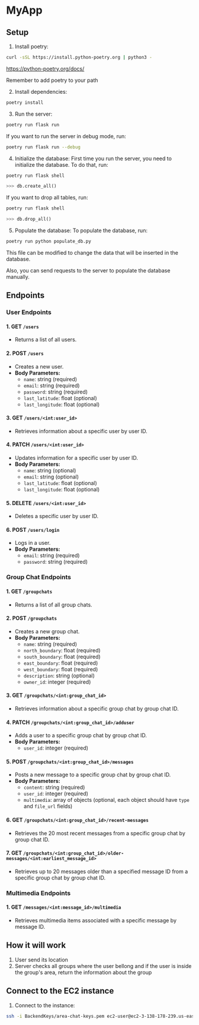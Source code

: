 # MyApp
## Setup
1. Install poetry:
```bash
curl -sSL https://install.python-poetry.org | python3 -
```
https://python-poetry.org/docs/

Remember to add poetry to your path

2. Install dependencies:
```bash
poetry install
```

3. Run the server:
```bash
poetry run flask run
```
If you want to run the server in debug mode, run:
```bash
poetry run flask run --debug
```

4. Initialize the database:
First time you run the server, you need to initialize the database. To do that, run:
```bash
poetry run flask shell
```
```python
>>> db.create_all()
```

If you want to drop all tables, run:
```bash
poetry run flask shell
```
```python
>>> db.drop_all()
```

5. Populate the database:
To populate the database, run:
```bash
poetry run python populate_db.py
```

This file can be modified to change the data that will be inserted in the database.

Also, you can send requests to the server to populate the database manually.

## Endpoints

### User Endpoints

#### 1. **GET** `/users`

- Returns a list of all users.
  
#### 2. **POST** `/users`

- Creates a new user.
- **Body Parameters:**
  - `name`: string (required)
  - `email`: string (required)
  - `password`: string (required)
  - `last_latitude`: float (optional)
  - `last_longitude`: float (optional)

#### 3. **GET** `/users/<int:user_id>`

- Retrieves information about a specific user by user ID.
  
#### 4. **PATCH** `/users/<int:user_id>`

- Updates information for a specific user by user ID.
- **Body Parameters:**
  - `name`: string (optional)
  - `email`: string (optional)
  - `last_latitude`: float (optional)
  - `last_longitude`: float (optional)

#### 5. **DELETE** `/users/<int:user_id>`

- Deletes a specific user by user ID.

#### 6. **POST** `/users/login`

- Logs in a user.
- **Body Parameters:**
  - `email`: string (required)
  - `password`: string (required)

### Group Chat Endpoints

#### 1. **GET** `/groupchats`

- Returns a list of all group chats.
  
#### 2. **POST** `/groupchats`

- Creates a new group chat.
- **Body Parameters:**
  - `name`: string (required)
  - `north_boundary`: float (required)
  - `south_boundary`: float (required)
  - `east_boundary`: float (required)
  - `west_boundary`: float (required)
  - `description`: string (optional)
  - `owner_id`: integer (required)

#### 3. **GET** `/groupchats/<int:group_chat_id>`

- Retrieves information about a specific group chat by group chat ID.

#### 4. **PATCH** `/groupchats/<int:group_chat_id>/adduser`

- Adds a user to a specific group chat by group chat ID.
- **Body Parameters:**
  - `user_id`: integer (required)

#### 5. **POST** `/groupchats/<int:group_chat_id>/messages`
- Posts a new message to a specific group chat by group chat ID.
- **Body Parameters:**
  - `content`: string (required)
  - `user_id`: integer (required)
  - `multimedia`: array of objects (optional, each object should have `type` and `file_url` fields)

#### 6. **GET** `/groupchats/<int:group_chat_id>/recent-messages`
- Retrieves the 20 most recent messages from a specific group chat by group chat ID.

#### 7. **GET** `/groupchats/<int:group_chat_id>/older-messages/<int:earliest_message_id>`
- Retrieves up to 20 messages older than a specified message ID from a specific group chat by group chat ID.

### Multimedia Endpoints

#### 1. **GET** `/messages/<int:message_id>/multimedia`
- Retrieves multimedia items associated with a specific message by message ID.


## How it will work
1. User send its location
2. Server checks all groups where the user bellong and if the user is inside the group's area, return the information about the group

## Connect to the EC2 instance
1. Connect to the instance:
```bash
ssh -i BackendKeys/area-chat-keys.pem ec2-user@ec2-3-138-178-239.us-east-2.compute.amazonaws.com
``` 